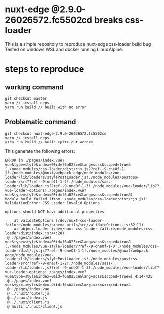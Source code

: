 # nuxt-edge @2.9.0-26026572.fc5502cd breaks css-loader

This is a simple repository to reproduce nuxt-edge css-loader build bug
Tested on windows WSL and docker running Linux Alpine.

# steps to reproduce

## working command

```
git checkout master
yarn // install deps
yarn run build // build with no error
```

## Problematic command

```
git checkout nuxt-edge-2.9.0-26026572.fc5502cd
yarn // install deps
yarn run build // build spits out errors
```

This generate the following errors:

```
ERROR in ./pages/index.vue?vue&type=style&index=0&id=f6a825ce&lang=scss&scoped=true& (./node_modules/css-loader/dist/cjs.js??ref--9-oneOf-1-1!./node_modules/@nuxt/webpack-edge/node_modules/vue-loader/lib/loaders/stylePostLoader.js!./node_modules/postcss-loader/src??ref--9-oneOf-1-2!./node_modules/sass-loader/lib/loader.js??ref--9-oneOf-1-3!./node_modules/vue-loader/lib??vue-loader-options!./pages/index.vue?vue&type=style&index=0&id=f6a825ce&lang=scss&scoped=true&)
Module build failed (from ./node_modules/css-loader/dist/cjs.js):
ValidationError: CSS Loader Invalid Options

options should NOT have additional properties

    at validateOptions (/dev/nuxt-css-loader-failure/node_modules/schema-utils/src/validateOptions.js:32:11)
    at Object.loader (/dev/nuxt-css-loader-failure/node_modules/css-loader/dist/index.js:44:28)
 @ ./pages/index.vue?vue&type=style&index=0&id=f6a825ce&lang=scss&scoped=true& (./node_modules/vue-style-loader??ref--9-oneOf-1-0!./node_modules/css-loader/dist/cjs.js??ref--9-oneOf-1-1!./node_modules/@nuxt/webpack-edge/node_modules/vue-loader/lib/loaders/stylePostLoader.js!./node_modules/postcss-loader/src??ref--9-oneOf-1-2!./node_modules/sass-loader/lib/loader.js??ref--9-oneOf-1-3!./node_modules/vue-loader/lib??vue-loader-options!./pages/index.vue?vue&type=style&index=0&id=f6a825ce&lang=scss&scoped=true&) 4:14-425
 @ ./pages/index.vue?vue&type=style&index=0&id=f6a825ce&lang=scss&scoped=true&
 @ ./pages/index.vue
 @ ./.nuxt/router.js
 @ ./.nuxt/index.js
 @ ./.nuxt/client.js
 @ multi ./.nuxt/client.js
```
